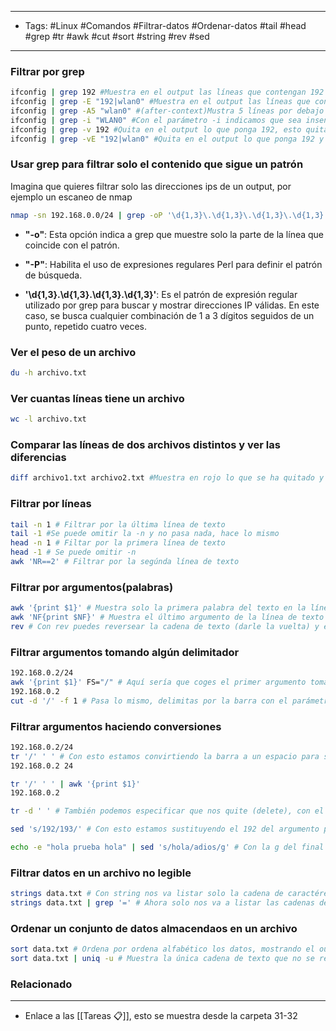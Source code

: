 ----
- Tags: #Linux #Comandos #Filtrar-datos #Ordenar-datos  #tail #head #grep #tr #awk #cut #sort #string #rev #sed 
----

### Filtrar por grep
```bash
ifconfig | grep 192 #Muestra en el output las líneas que contengan 192
ifconfig | grep -E "192|wlan0" #Muestra en el output las líneas que contengan 192 y wlan0
ifconfig | grep -A5 "wlan0" #(after-context)Mustra 5 líneas por debajo de la primear línea encontrada con la palabra clave wlan0
ifconfig | grep -i "WLAN0" #Con el parámetro -i indicamos que sea insensible a mayúsculas y minúsculas.
ifconfig | grep -v 192 #Quita en el output lo que ponga 192, esto quitará toda la línea donde se encuentre el dato 192.
ifconfig | grep -vE "192|wlan0" #Quita en el output lo que ponga 192 y wlan0, esto quitará toda la línea donde se encuentre los datos wlan0 y 192.
```

### Usar grep para filtrar solo el contenido que sigue un patrón
Imagina que quieres filtrar solo las direcciones ips de un output, por ejemplo un escaneo de nmap
```bash
nmap -sn 192.168.0.0/24 | grep -oP '\d{1,3}\.\d{1,3}\.\d{1,3}\.\d{1,3}'
```
- **"-o"**: Esta opción indica a grep que muestre solo la parte de la línea que coincide con el patrón.
    
- **"-P"**: Habilita el uso de expresiones regulares Perl para definir el patrón de búsqueda.
    
- **'\d{1,3}.\d{1,3}.\d{1,3}.\d{1,3}'**: Es el patrón de expresión regular utilizado por grep para buscar y mostrar direcciones IP válidas. En este caso, se busca cualquier combinación de 1 a 3 dígitos seguidos de un punto, repetido cuatro veces.

### Ver el peso de un archivo 
```bash
du -h archivo.txt
```

### Ver cuantas líneas tiene un archivo
```bash
wc -l archivo.txt
```

### Comparar las líneas  de dos archivos distintos y ver las diferencias
```bash
diff archivo1.txt archivo2.txt #Muestra en rojo lo que se ha quitado y en verde lo que se ha metido en el archivo, El orden que pongas los archivos influye. Si quieres ver las diferencias entre un archivo respecto al otro tienes que poner primero el nombre del otro archivo y luego el nombre del archivo que quieres comparar, te mostrará en rojo lo que se ha quitado de ese archivo y en verde lo que se ha metido en ese archivo que quires comparar respecto al otro. En este ejemplo estamos viendo los cambios que hay del archivo2.txt respecto al archivo1.txt, te mostrará en verde lo que tiene metido como nuevo y en rojo lo que no tiene metido respecto al archivo1.txt
```

### Filtrar por líneas
```bash
tail -n 1 # Filtrar por la última línea de texto
tail -1 #Se puede omitir la -n y no pasa nada, hace lo mismo
head -n 1 # Filtar por la primera línea de texto
head -1 # Se puede omitir -n
awk 'NR==2' # Filtrar por la segúnda línea de texto
```

### Filtrar por argumentos(palabras)

```bash
awk '{print $1}' # Muestra solo la primera palabra del texto en la línea en la que te encuentres
awk 'NF{print $NF}' # Muestra el último argumento de la línea de texto en la que te encuentres
rev # Con rev puedes reversear la cadena de texto (darle la vuelta) y elegir así por la cadena que quieras, para luevo también volver a darle la vuelta
```


### Filtrar argumentos tomando algún delimitador
```bash
192.168.0.2/24
awk '{print $1}' FS="/" # Aquí sería que coges el primer argumento tomando como delimitador la barra, es decir que la barra sería como un separador(un espacio en blanco), de esta manera separas un argumento en dos y puedes seleccionar la parte que a tí te interesa.
192.168.0.2
cut -d '/' -f 1 # Pasa lo mismo, delimitas por la barra con el parámetro -d y luego coges el primer campo con el parámetro -f
```

### Filtrar argumentos haciendo conversiones
```bash
192.168.0.2/24
tr '/' ' ' # Con esto estamos convirtiendo la barra a un espacio para separar la ip del CIDR, luego podemos usar awk para poder coger el argumento que nos interesa que sería el primero, donde está la ip
192.168.0.2 24

tr '/' ' ' | awk '{print $1}'
192.168.0.2

tr -d ' ' # También podemos especificar que nos quite (delete), con el parámetro -d, los espacios de la cadena, también podemos especificarle letras, números, etc. 

sed 's/192/193/' # Con esto estamos sustituyendo el 192 del argumento por 193, con la s indicamos que queremos hacer una sustitución,

echo -e "hola prueba hola" | sed 's/hola/adios/g' # Con la g del final estamos indicando que sustituya la palabra hola en toda la línea, si lo ponemos sin la g solo sustituirá el primer match que encuentre.
```

### Filtrar datos en un archivo no legible
```bash
strings data.txt # Con string nos va listar solo la cadena de caractéres imprimibles, como puede ser letras, números, hastags, giones, barras...
strings data.txt | grep '=' # Ahora solo nos va a listar las cadenas de texto que puedan contener un igual.
```

### Ordenar un conjunto de datos almacendaos en un archivo
```bash
sort data.txt # Ordena por ordena alfabético los datos, mostrando el output mucho más claro.
sort data.txt | uniq -u # Muestra la única cadena de texto que no se repita en el archivo.
```

### Relacionado
-----
- Enlace a las [[Tareas 📋]], esto se muestra desde la carpeta 31-32
